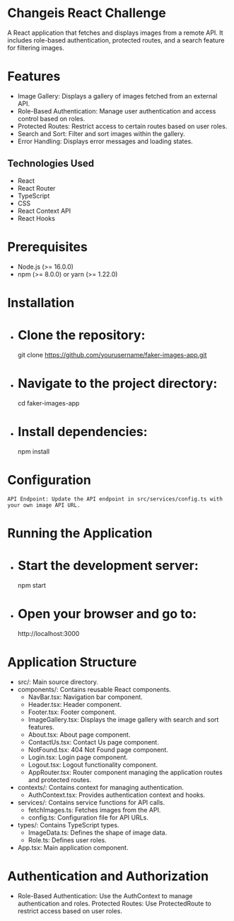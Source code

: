 # Changeis  React Challenge
A React application that fetches and displays images from a remote API. It includes role-based authentication, protected routes, and a search feature for filtering images.
# Features
- Image Gallery: Displays a gallery of images fetched from an external API.
- Role-Based Authentication: Manage user authentication and access control based on roles.
- Protected Routes: Restrict access to certain routes based on user roles.
- Search and Sort: Filter and sort images within the gallery.
- Error Handling: Displays error messages and loading states.
  
## Technologies Used

- React
- React Router
- TypeScript
- CSS
- React Context API
- React Hooks

# Prerequisites
- Node.js (>= 16.0.0)
- npm (>= 8.0.0) or yarn (>= 1.22.0)

# Installation
  - # Clone the repository:
    git clone https://github.com/yourusername/faker-images-app.git
- # Navigate to the project directory:
    cd faker-images-app
- # Install dependencies:
    npm install

# Configuration
    API Endpoint: Update the API endpoint in src/services/config.ts with your own image API URL. 

# Running the Application

 - # Start the development server:
    npm start

 - # Open your browser and go to:
    http://localhost:3000

# Application Structure

- src/: Main source directory.
- components/: Contains reusable React components.
  - NavBar.tsx: Navigation bar component.
  - Header.tsx: Header component.
  - Footer.tsx: Footer component.
  - ImageGallery.tsx: Displays the image gallery with search and sort features.
  - About.tsx: About page component.
  - ContactUs.tsx: Contact Us page component.
  - NotFound.tsx: 404 Not Found page component.
  - Login.tsx: Login page component.
  - Logout.tsx: Logout functionality component.
  - AppRouter.tsx: Router component managing the application routes and protected routes.
- contexts/: Contains context for managing authentication.
  - AuthContext.tsx: Provides authentication context and hooks.
- services/: Contains service functions for API calls.
  - fetchImages.ts: Fetches images from the API.
  - config.ts: Configuration file for API URLs.
- types/: Contains TypeScript types.
  - ImageData.ts: Defines the shape of image data.
  - Role.ts: Defines user roles.
- App.tsx: Main application component.


# Authentication and Authorization
- Role-Based Authentication: Use the AuthContext to manage authentication and roles.
Protected Routes: Use ProtectedRoute to restrict access based on user roles.
